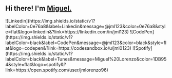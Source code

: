 
<h2 align="left">Hi there! I'm <a href="https://miguel-lorenzo.dev">Miguel.</a></h2>
<!-- Socials -->
![Linkedin](https://img.shields.io/static/v1?labelColor=0e76a8&label=Linkedin&message=@jml123&color=0e76a8&style=flat&logo=linkedin&?link=https://linkedin.com/in/jml123)
![CodePen](https://img.shields.io/static/v1?labelColor=black&label=CodePen&message=@jml123&color=black&style=flat&logo=codepen&?link=https://codesandbox.io/u/jml0123)
![Spotify](https://img.shields.io/static/v1?labelColor=black&label=Tunes&message=Miguel%20Lorenzo&color=1DB954&style=flat&logo=spotify&?link=https://open.spotify.com/user/jmlorenzo96)
<!-- End Socials -->

<!--
Here are some ideas to get you started:
- 🔭 I’m currently working on ...
- 🌱 I’m currently learning ...
- 👯 I’m looking to collaborate on ...
- 🤔 I’m looking for help with ...
- 💬 Ask me about ...
- 📫 How to reach me: ...
- 😄 Pronouns: ...
- ⚡ Fun fact: ...
-->
